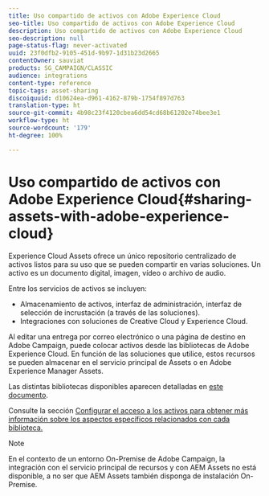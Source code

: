 ```yaml
---
title: Uso compartido de activos con Adobe Experience Cloud
seo-title: Uso compartido de activos con Adobe Experience Cloud
description: Uso compartido de activos con Adobe Experience Cloud
seo-description: null
page-status-flag: never-activated
uuid: 23f0dfb2-9105-451d-9b97-1d31b23d2665
contentOwner: sauviat
products: SG_CAMPAIGN/CLASSIC
audience: integrations
content-type: reference
topic-tags: asset-sharing
discoiquuid: d10624ea-d961-4162-879b-1754f897d763
translation-type: ht
source-git-commit: 4b98c23f4120cbea6dd54cd68b61202e74bee3e1
workflow-type: ht
source-wordcount: '179'
ht-degree: 100%

---
```



# Uso compartido de activos con Adobe Experience Cloud{#sharing-assets-with-adobe-experience-cloud}

Experience Cloud Assets ofrece un único repositorio centralizado de activos listos para su uso que se pueden compartir en varias soluciones. Un activo es un documento digital, imagen, vídeo o archivo de audio.

Entre los servicios de activos se incluyen:

* Almacenamiento de activos, interfaz de administración, interfaz de selección de incrustación (a través de las soluciones).
* Integraciones con soluciones de Creative Cloud y Experience Cloud.

Al editar una entrega por correo electrónico o una página de destino en Adobe Campaign, puede colocar activos desde las bibliotecas de Adobe Experience Cloud. En función de las soluciones que utilice, estos recursos se pueden almacenar en el servicio principal de Assets o en Adobe Experience Manager Assets.

Las distintas bibliotecas disponibles aparecen detalladas en [este documento](https://docs.adobe.com/content/help/es-ES/core-services/interface/assets/experience-cloud-assets.html).

Consulte la sección [Configurar el acceso a los activos para obtener más información sobre los aspectos específicos relacionados con cada biblioteca.](../../integrations/using/configuring-access-to-assets.md)

>[!NOTE]
>
>En el contexto de un entorno On-Premise de Adobe Campaign, la integración con el servicio principal de recursos y con AEM Assets no está disponible, a no ser que AEM Assets también disponga de instalación On-Premise.

